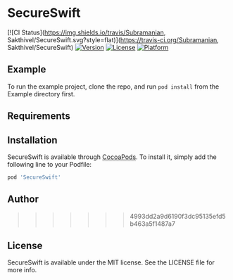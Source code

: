 # SecureSwift

[![CI Status](https://img.shields.io/travis/Subramanian, Sakthivel/SecureSwift.svg?style=flat)](https://travis-ci.org/Subramanian, Sakthivel/SecureSwift)
[![Version](https://img.shields.io/cocoapods/v/SecureSwift.svg?style=flat)](https://cocoapods.org/pods/SecureSwift)
[![License](https://img.shields.io/cocoapods/l/SecureSwift.svg?style=flat)](https://cocoapods.org/pods/SecureSwift)
[![Platform](https://img.shields.io/cocoapods/p/SecureSwift.svg?style=flat)](https://cocoapods.org/pods/SecureSwift)

## Example

To run the example project, clone the repo, and run `pod install` from the Example directory first.

## Requirements

## Installation

SecureSwift is available through [CocoaPods](https://cocoapods.org). To install
it, simply add the following line to your Podfile:

```ruby
pod 'SecureSwift'
```

## Author


>>>>>>> 4993dd2a9d6190f3dc95135efd5b463a5f1487a7
## License

SecureSwift is available under the MIT license. See the LICENSE file for more info.
